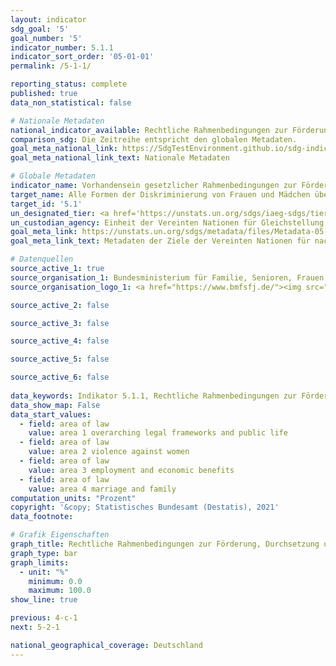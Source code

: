 ```yaml
---
layout: indicator    
sdg_goal: '5'    
goal_number: '5'    
indicator_number: 5.1.1    
indicator_sort_order: '05-01-01'    
permalink: /5-1-1/    

reporting_status: complete    
published: true    
data_non_statistical: false    

# Nationale Metadaten    
national_indicator_available: Rechtliche Rahmenbedingungen zur Förderung, Durchsetzung und Überwachung der Gleichstellung der Geschlechter    
comparison_sdg: Die Zeitreihe entspricht den globalen Metadaten.    
goal_meta_national_link: https://SdgTestEnvironment.github.io/sdg-indicators/public/MetaDe/5.1.1.pdf    
goal_meta_national_link_text: Nationale Metadaten    

# Globale Metadaten    
indicator_name: Vorhandensein gesetzlicher Rahmenbedingungen zur Förderung, Durchsetzung und Überwachung der Gleichstellung und der Nichtdiskriminierung aufgrund des Geschlechts    
target_name: Alle Formen der Diskriminierung von Frauen und Mädchen überall auf der Welt beenden    
target_id: '5.1'    
un_designated_tier: <a href='https://unstats.un.org/sdgs/iaeg-sdgs/tier-classification/' title='Klicken Sie hier um weitere Informationen zur UN-Tier-Klassifikation zu erhalten.'  target='_blank'>Tier II</a>    
un_custodian_agency: Einheit der Vereinten Nationen für Gleichstellung und Ermächtigung der Frauen (UN Women)<br>Weltbank (WB)<br>Organisation für wirtschaftliche Zusammenarbeit und Entwicklung (OECD)    
goal_meta_link: https://unstats.un.org/sdgs/metadata/files/Metadata-05-01-01.pdf    
goal_meta_link_text: Metadaten der Ziele der Vereinten Nationen für nachhaltige Entwicklung    

# Datenquellen
source_active_1: true
source_organisation_1: Bundesministerium für Familie, Senioren, Frauen und Jugend (BMFSFJ)
source_organisation_logo_1: <a href="https://www.bmfsfj.de/"><img src="https://g205sdgs.github.io/sdg-indicators/public/OrgImgDe/bmfsfj.png" alt="Logo bmfsfj" style="height:60px; width:148px"/></a>

source_active_2: false

source_active_3: false

source_active_4: false

source_active_5: false

source_active_6: false
    
data_keywords: Indikator 5.1.1, Rechtliche Rahmenbedingungen zur Förderung, Durchsetzung und Überwachung der Gleichstellung der Geschlechter, Einheit der Vereinten Nationen für Gleichstellung und Ermächtigung der Frauen (UN Women), Weltbank (WB), Organisation für wirtschaftliche Zusammenarbeit und Entwicklung (OECD), Bundesministerium für Familie, Senioren, Frauen und Jugend (BMFSFJ)    
data_show_map: False    
data_start_values: 
  - field: area of law
    value: area 1 overarching legal frameworks and public life
  - field: area of law
    value: area 2 violence against women
  - field: area of law
    value: area 3 employment and economic benefits
  - field: area of law
    value: area 4 marriage and family    
computation_units: "Prozent"    
copyright: '&copy; Statistisches Bundesamt (Destatis), 2021'    
data_footnote:     

# Grafik Eigenschaften    
graph_title: Rechtliche Rahmenbedingungen zur Förderung, Durchsetzung und Überwachung der Gleichstellung der Geschlechter    
graph_type: bar    
graph_limits:
  - unit: "%"
    minimum: 0.0
    maximum: 100.0
show_line: true    

previous: 4-c-1    
next: 5-2-1    

national_geographical_coverage: Deutschland    
---
```


<span></span>